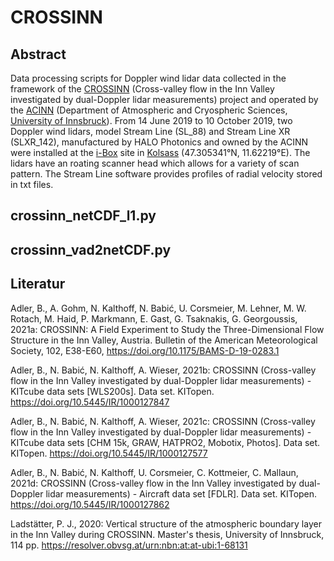 # CROSSINN
## Abstract 
Data processing scripts for Doppler wind lidar data collected in the framework of the [CROSSINN](https://www.imk-tro.kit.edu/english/844_8306.php) (Cross-valley flow in the Inn Valley investigated by dual-Doppler lidar measurements) project and operated by the [ACINN](https://www.uibk.ac.at/acinn/index.html.en) (Department of Atmospheric and Cryospheric Sciences, [University of Innsbruck](https://www.uibk.ac.at/index.html.en)). From 14 June 2019 to 10 October 2019, two Doppler wind lidars, model Stream Line (SL_88) and Stream Line XR (SLXR_142), manufactured by HALO Photonics and owned by the ACINN were installed at the [i-Box](https://www.uibk.ac.at/acinn/research/atmospheric-dynamics/projects/innsbruck-box-i-box.html.en) site in [Kolsass](https://acinn-data.uibk.ac.at/pages/i-box-kolsass.html) (47.305341°N, 11.62219°E). The lidars have an roating scanner head which allows for a variety of scan pattern. The Stream Line software provides profiles of radial velocity stored in txt files. 

## crossinn_netCDF_l1.py




## crossinn_vad2netCDF.py


## Literatur

Adler, B., A. Gohm, N. Kalthoff, N. Babić, U. Corsmeier, M. Lehner, M. W. Rotach, M. Haid, P. Markmann, E. Gast, G. Tsaknakis, G. Georgoussis, 2021a: CROSSINN: A Field Experiment to Study the Three-Dimensional Flow Structure in the Inn Valley, Austria. Bulletin of the American Meteorological Society, 102, E38-E60, https://doi.org/10.1175/BAMS-D-19-0283.1

Adler, B., N. Babić, N. Kalthoff, A. Wieser, 2021b: CROSSINN (Cross-valley flow in the Inn Valley investigated by dual-Doppler lidar measurements) - KITcube data sets [WLS200s]. Data set. KITopen. https://doi.org/10.5445/IR/1000127847

Adler, B., N. Babić, N. Kalthoff, A. Wieser, 2021c: CROSSINN (Cross-valley flow in the Inn Valley investigated by dual-Doppler lidar measurements) - KITcube data sets [CHM 15k, GRAW, HATPRO2, Mobotix, Photos]. Data set. KITopen. https://doi.org/10.5445/IR/1000127577

Adler, B., N. Babić, N. Kalthoff, U. Corsmeier, C. Kottmeier, C. Mallaun, 2021d: CROSSINN (Cross-valley flow in the Inn Valley investigated by dual-Doppler lidar measurements) - Aircraft data set [FDLR]. Data set. KITopen. https://doi.org/10.5445/IR/1000127862

Ladstätter, P. J., 2020: Vertical structure of the atmospheric boundary layer in the Inn Valley during CROSSINN. Master's thesis, University of Innsbruck, 114 pp. https://resolver.obvsg.at/urn:nbn:at:at-ubi:1-68131
